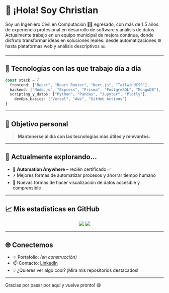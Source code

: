 # 👋 ¡Hola! Soy Christian

Soy un Ingeniero Civil en Computación 👨‍💻 egresado, con más de 1.5 años de experiencia profesional en desarrollo de software y análisis de datos. Actualmente trabajo en un equipo municipal de mejora continua, donde disfruto transformar ideas en soluciones reales: desde automatizaciones ⚙️ hasta plataformas web y análisis descriptivos 📊.

---

## 🚀 Tecnologías con las que trabajo día a día

```ts
const stack = {
  frontend: ["React", "React Router", "Next.js", "TailwindCSS"],
  backend: ["Node.js", "Express", "Prisma", "PostgreSQL", "MongoDB"],
  scripting_y_datos: ["Python", "Pandas", "Jupyter", "Plotly"],
    devOps_basics: ["Vercel", "Aws", "GitHub Actions"]
}
```

---

## 🎯 Objetivo personal

> **Mantenerse al día con las tecnologías más útiles y relevantes.**  

---

## 🔭 Actualmente explorando...

- 🤖 **Automation Anywhere** – recién certificado ✅
- ⚡️ Mejores formas de automatizar procesos y ahorrar tiempo humano
- 🧠 Nuevas formas de hacer visualización de datos accesible y comprensible

---

## 📈 Mis estadísticas en GitHub

<p align="center">
  <img src="https://github-readme-stats.vercel.app/api?username=Chrisglock&show_icons=true&theme=tokyonight&hide_border=true" />
  <img src="https://github-readme-stats.vercel.app/api/top-langs/?username=Chrisglock&layout=compact&theme=tokyonight&hide_border=true" />
</p>

---

## 🌐 Conectemos

- ✨ Portafolio: *(en construcción)*
- 📫 Contacto: [LinkedIn](https://www.linkedin.com/in/christian-ramos-baeza-2b6697239/)
- 💡 ¿Quieres ver algo cool? ¡Mira mis repositorios destacados!

---

Gracias por pasar por aquí y vuelve pronto! 😄
